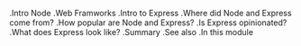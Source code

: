 .Intro Node
.Web Framworks
.Intro to Express
.Where did Node and Express come from?
.How popular are Node and Express? 
.Is Express opinionated? 
.What does Express look like? 
.Summary 
.See also
.In this module

